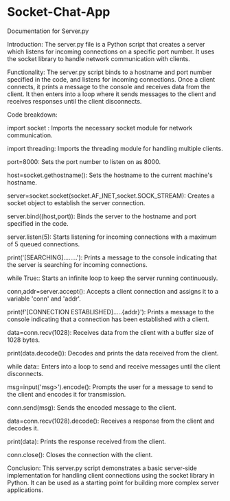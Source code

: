 # Socket-Chat-App
Documentation for Server.py

Introduction:
The server.py file is a Python script that creates a server which listens for incoming connections on a specific port number. It uses the socket library to handle network communication with clients.

Functionality:
The server.py script binds to a hostname and port number specified in the code, and listens for incoming connections. Once a client connects, it prints a message to the console and receives data from the client. It then enters into a loop where it sends messages to the client and receives responses until the client disconnects.

Code breakdown:

import socket : Imports the necessary socket module for network communication.

import threading: Imports the threading module for handling multiple clients.

port=8000: Sets the port number to listen on as 8000.

host=socket.gethostname(): Sets the hostname to the current machine's hostname.

server=socket.socket(socket.AF_INET,socket.SOCK_STREAM): Creates a socket object to establish the server connection.

server.bind((host,port)): Binds the server to the hostname and port specified in the code.

server.listen(5): Starts listening for incoming connections with a maximum of 5 queued connections.

print('[SEARCHING]........'): Prints a message to the console indicating that the server is searching for incoming connections.

while True:: Starts an infinite loop to keep the server running continuously.

conn,addr=server.accept(): Accepts a client connection and assigns it to a variable 'conn' and 'addr'.

print(f'[CONNECTION ESTABLISHED].....{addr}'): Prints a message to the console indicating that a connection has been established with a client.

data=conn.recv(1028): Receives data from the client with a buffer size of 1028 bytes.

print(data.decode()): Decodes and prints the data received from the client.

while data:: Enters into a loop to send and receive messages until the client disconnects.

msg=input('msg>').encode(): Prompts the user for a message to send to the client and encodes it for transmission.

conn.send(msg): Sends the encoded message to the client.

data=conn.recv(1028).decode(): Receives a response from the client and decodes it.

print(data): Prints the response received from the client.

conn.close(): Closes the connection with the client.

Conclusion:
This server.py script demonstrates a basic server-side implementation for handling client connections using the socket library in Python. It can be used as a starting point for building more complex server applications.
